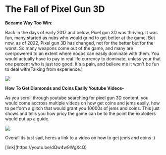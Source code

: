 <h1> The Fall of Pixel Gun 3D </h1>
<p> <strong> Became Way Too Win:</strong> </p>
<p> Back in the days of early 2017 and below, Pixel gun 3D was thriving. It was fun, many started as nubs who would grind to get better at the game. But now, as of 2022, Pixel gun 3D has changed, not for the better but for the worst. So many weapons come out of the game, and many are overpowered to an extent where noobs can easily dominate with them. You would actually have to pay in real life currency to dominate, unless your that one percent who is just too good. It's a pain, and believe me it won't be fun to deal with(Talking from experience.) </p>
<img src="https://i.ytimg.com/vi/GXP0DnR6XSY/maxresdefault.jpg">
<p> <strong>How To Get Diamonds and Coins Easily Youtube Videos-</strong> </p>
<p> As you scroll through youtube searching for pixel gun 3D content, you would come accross multiple videos on how get coins and jems easily, how to perform a glitch that would grant you 10000s of jems and coins. This just shows and tells you how pricy the game can be to the point the exploiters would put up a guide.</p>
<img src="https://i.ytimg.com/vi/HkZI2bHkYHc/maxresdefault.jpg"> 
<p> Overall its just sad, heres a link to a video on how to get jems and coins :) </p>
[link](https://youtu.be/dQw4w9WgXcQ)

